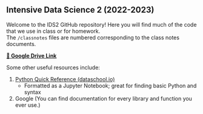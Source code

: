 ## Intensive Data Science 2 (2022-2023)

Welcome to the IDS2 GitHub repository! Here you will find much of the code that we use in class or for homework. <br>
The `/classnotes` files are numbered corresponding to the class notes documents.

**[🔗 Google Drive Link](https://drive.google.com/drive/folders/1SlmVaqnJdRevRkk75c1ssrupDG4WtXLT?usp=sharing)**

Some other useful resources include:<br>
1. [Python Quick Reference (dataschool.io)](https://nbviewer.org/github/justmarkham/python-reference/blob/master/reference.ipynb)
   * Formatted as a Jupyter Notebook; great for finding basic Python and syntax
2. Google (You can find documentation for every library and function you ever use.)
